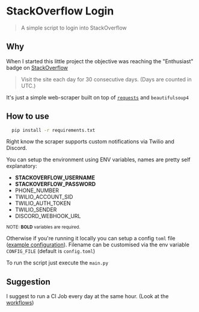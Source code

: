 # StackOverflow Login
> A simple script to login into StackOverflow

## Why 
When I started this little project the objective was reaching the "Enthusiast" badge on [StackOverflow][stack]
> Visit the site each day for 30 consecutive days. (Days are counted in UTC.)

It's just a simple web-scraper built on top of [`requests`][requests] and `beautifulsoup4`

## How to use
```sh
  pip install -r requirements.txt
```

Right know the scraper supports custom notifications via Twilio and Discord.

You can setup the environment using ENV variables, names are pretty self explanatory:

- **STACKOVERFLOW_USERNAME** 
- **STACKOVERFLOW_PASSWORD**
- PHONE_NUMBER
- TWILIO_ACCOUNT_SID
- TWILIO_AUTH_TOKEN
- TWILIO_SENDER
- DISCORD_WEBHOOK_URL

<small>NOTE: **BOLD** variables are required.</small>

Otherwise if you're running it locally you can setup a config  `toml` file ([example configuration](./config-example.toml)). 
Filename can be customised via the env variable `CONFIG_FILE` (default is `config.toml`)

To run the script just execute the `main.py`

## Suggestion
I suggest to run a CI Job every day at the same hour. (Look at the [workflows](.github/workflows))

[requests]: http://docs.python-requests.org/en/master/
[stack]: https://stackoverflow.com/
